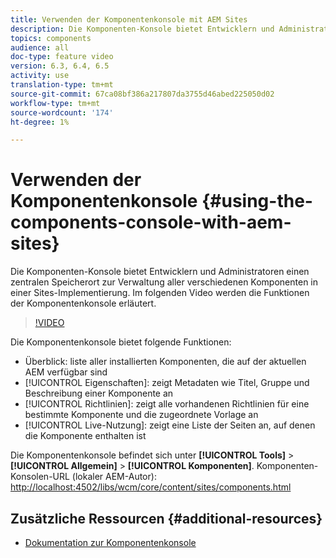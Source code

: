 ```yaml
---
title: Verwenden der Komponentenkonsole mit AEM Sites
description: Die Komponenten-Konsole bietet Entwicklern und Administratoren einen zentralen Speicherort zur Verwaltung aller verschiedenen Komponenten in einer Sites-Implementierung. Im folgenden Video werden die Funktionen der Komponentenkonsole erläutert.
topics: components
audience: all
doc-type: feature video
version: 6.3, 6.4, 6.5
activity: use
translation-type: tm+mt
source-git-commit: 67ca08bf386a217807da3755d46abed225050d02
workflow-type: tm+mt
source-wordcount: '174'
ht-degree: 1%

---
```



# Verwenden der Komponentenkonsole {#using-the-components-console-with-aem-sites}

Die Komponenten-Konsole bietet Entwicklern und Administratoren einen zentralen Speicherort zur Verwaltung aller verschiedenen Komponenten in einer Sites-Implementierung. Im folgenden Video werden die Funktionen der Komponentenkonsole erläutert.

>[!VIDEO](https://video.tv.adobe.com/v/17417/?quality=9&learn=on)

Die Komponentenkonsole bietet folgende Funktionen:

* Überblick: liste aller installierten Komponenten, die auf der aktuellen AEM verfügbar sind
* [!UICONTROL Eigenschaften]: zeigt Metadaten wie Titel, Gruppe und Beschreibung einer Komponente an
* [!UICONTROL Richtlinien]: zeigt alle vorhandenen Richtlinien für eine bestimmte Komponente und die zugeordnete Vorlage an
* [!UICONTROL Live-Nutzung]: zeigt eine Liste der Seiten an, auf denen die Komponente enthalten ist

Die Komponentenkonsole befindet sich unter **[!UICONTROL Tools]** > **[!UICONTROL Allgemein]** > **[!UICONTROL Komponenten]**.
Komponenten-Konsolen-URL (lokaler AEM-Autor): [http://localhost:4502/libs/wcm/core/content/sites/components.html](http://localhost:4502/libs/wcm/core/content/sites/components.html)

## Zusätzliche Ressourcen {#additional-resources}

* [Dokumentation zur Komponentenkonsole](https://helpx.adobe.com/experience-manager/6-5/sites/authoring/using/default-components-console.html)
